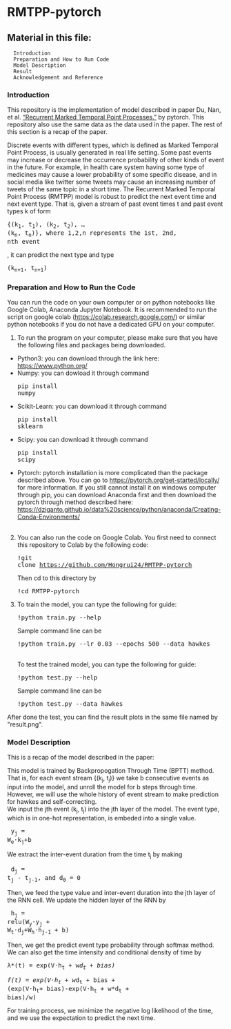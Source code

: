 # RMTPP-pytorch
## Material in this file:
      Introduction
      Preparation and How to Run Code
      Model Description
      Result
      Acknowledgement and Reference
### Introduction
This repository is the implementation of model described in paper Du, Nan, et al. [“Recurrent Marked Temporal Point Processes.”](https://www.kdd.org/kdd2016/subtopic/view/recurrent-temporal-point-process) by pytorch. This repository also use the same data as the data used in the paper. The rest of this section is a recap of the paper.

Discrete events with different types, which is defined as Marked Temporal Point Process, is usually generated in real life setting. Some past events may increase or decrease the occurrence probability of other kinds of event in the future. For example, in health care system having some type of medicines may cause a lower probability of some specific disease, and in social media like twitter some tweets may cause an increasing number of tweets of the same topic in a short time. The Recurrent Marked Temporal Point Process (RMTPP) model is robust to predict the next event time and next event type. That is, given a stream of past event times t and past event types k of form <pre>{(k<sub>1</sub>, t<sub>1</sub>), (k<sub>2</sub>, t<sub>2</sub>), … (k<sub>n</sub>, t<sub>n</sub>)}, where 1,2,n represents the 1st, 2nd, nth event</pre>, it can predict the next type and type <pre>(k<sub>n+1</sub>, t<sub>n+1</sub>)</pre>

### Preparation and How to Run the Code
You can run the code on your own computer or on python notebooks like Google Colab, Anaconda Jupyter Notebook. It is recommended to run the script on google colab (https://colab.research.google.com/) or similar python notebooks if you do not have a dedicated GPU on your computer. 

1. To run the program on your computer, please make sure that you have the following files and packages being downloaded.<br />
- Python3: you can download through the link here: https://www.python.org/ </pre>
- Numpy: you can dowload it through command <pre>pip install numpy</pre>
- Scikit-Learn: you can download it through command <pre>pip install sklearn</pre>
- Scipy: you can download it through command <pre>pip install scipy</pre>
- Pytorch: pytorch installation is more complicated than the package described above. You can go to https://pytorch.org/get-started/locally/ for more information. If you still cannot install it on windows computer through pip, you can download Anaconda first and then download the pytorch through method described here: https://dziganto.github.io/data%20science/python/anaconda/Creating-Conda-Environments/ <br /><br />


2. You can also run the code on Google Colab. You first need to connect this repository to Colab by the following code:<br /><pre>!git clone https://github.com/Hongrui24/RMTPP-pytorch</pre> Then cd to this directory by <pre>!cd RMTPP-pytorch</pre>

3. To train the model, you can type the following for guide: <pre>!python train.py --help</pre> Sample command line can be <pre>!python train.py --lr 0.03 --epochs 500 --data hawkes</pre><br />
To test the trained model, you can type the following for guide: <pre>!python test.py --help</pre> Sample command line can be <pre>!python test.py --data hawkes</pre>

After done the test, you can find the result plots in the same file named by "result.png". 

### Model Description
This is a recap of the model described in the paper:

This model is trained by Backpropogation Through Time (BPTT) method. That is, for each event stream {(k<sub>j</sub>, t<sub>j</sub>)} we take b consecutive events as input into the model, and unroll the model for b steps through time. However, we will use the whole history of event stream to make prediction for hawkes and self-correcting.  
We input the jth event (k<sub>j</sub>, t<sub>j</sub>) into the jth layer of the model. The event type, which is in one-hot representation, is embeded into a single value. <pre> y<sub>j</sub> = W<sub>e</sub>·k<sub>j</sub>+b </pre> We extract the inter-event duration from the time t<sub>j</sub> by making <pre> d<sub>j</sub> = t<sub>j</sub> - t<sub>j-1</sub>, and d<sub>0</sub> = 0 </pre> Then, we feed the type value and inter-event duration into the jth layer of the RNN cell. We update the hidden layer of the RNN by <pre> h<sub>j</sub> = relu(W<sub>y</sub>·y<sub>j</sub> + W<sub>t</sub>·d<sub>j</sub>+W<sub>h</sub>·h<sub>j-1</sub> + b)</pre> Then, we get the predict event type probability through softmax method. We can also get the time intensity and conditional density of time by <pre>λ*(t) = exp(V·h<sub>t</sub> + w*d<sub>t</sub> + bias)</pre> <pre>f(t) = exp(V·h<sub>t</sub> + w*d<sub>t</sub> + bias + (exp(V·h<sub>t</sub>+ bias)-exp(V·h<sub>t</sub> + w*d<sub>t</sub> + bias)/w)</pre>For training process, we minimize the negative log likelihood of the time, and we use the expectation to predict the next time. 
